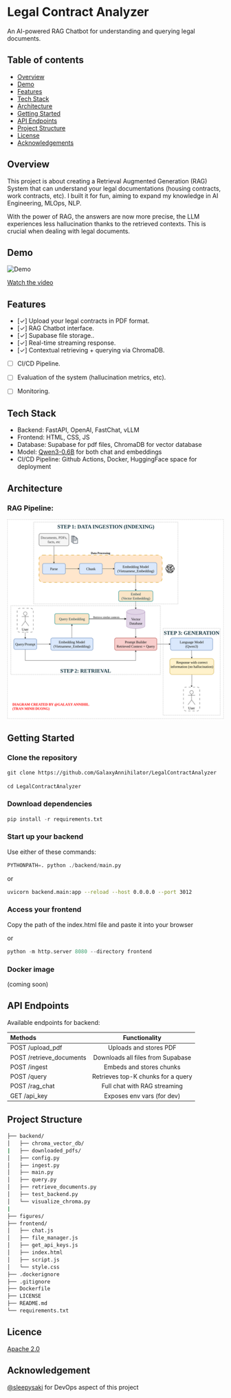 # Legal Contract Analyzer
An AI-powered RAG Chatbot for understanding and querying legal documents.

## Table of contents
- [Overview](#overview)
- [Demo](#demo)
- [Features](#features)
- [Tech Stack](#tech-stack)
- [Architecture](#architecture)
- [Getting Started](#getting-started)
- [API Endpoints](#api-endpoints)
- [Project Structure](#project-structure)
- [License](#license)
- [Acknowledgements](#acknowledgements)

## Overview

This project is about creating a Retrieval Augmented Generation (RAG) System that can understand your legal documentations (housing contracts, work contracts, etc). I built it for fun, aiming to expand my knowledge in AI Engineering, MLOps, NLP.

With the power of RAG, the answers are now more precise, the LLM experiences less hallucination thanks to the retrieved contexts. This is crucial when dealing with legal documents.

## Demo

![Demo](./figures/demo.gif)

[Watch the video](https://youtu.be/kvJwAMWmvj0)

## Features

- [&check;] Upload your legal contracts in PDF format.
- [&check;] RAG Chatbot interface.
- [&check;] Supabase file storage..
- [&check;] Real-time streaming response.
- [&check;] Contextual retrieving + querying via ChromaDB.
- [ ] CI/CD Pipeline.
- [ ] Evaluation of the system (hallucination metrics, etc).
- [ ] Monitoring.


## Tech Stack

- Backend: FastAPI, OpenAI, FastChat, vLLM
- Frontend: HTML, CSS, JS
- Database: Supabase for pdf files, ChromaDB for vector database
- Model: [Qwen3-0.6B](https://huggingface.co/Qwen/Qwen3-0.6B) for both chat and embeddings
- CI/CD Pipeline: Github Actions, Docker, HuggingFace space for deployment

## Architecture

### RAG Pipeline:

![](./figures/RAG_pipeline.svg)

## Getting Started

### Clone the repository

```shell
git clone https://github.com/GalaxyAnnihilator/LegalContractAnalyzer

cd LegalContractAnalyzer
```

### Download dependencies

```python
pip install -r requirements.txt
```

### Start up your backend
Use either of these commands:

```python
PYTHONPATH=. python ./backend/main.py
```

or 

```bash
uvicorn backend.main:app --reload --host 0.0.0.0 --port 3012
```

### Access your frontend

Copy the path of the index.html file and paste it into your browser

or

```python
python -m http.server 8080 --directory frontend
```

### Docker image

(coming soon)

## API Endpoints

Available endpoints for backend:

|Methods|Functionality|
|:------|:----------:|
|POST /upload_pdf| Uploads and stores PDF |
|POST /retrieve_documents | Downloads all files from Supabase|
|POST /ingest             | Embeds and stores chunks
|POST /query              | Retrieves top-K chunks for a query
|POST /rag_chat           | Full chat with RAG streaming
GET  /api_key            | Exposes env vars (for dev)

## Project Structure
```bash
├── backend/
│   ├── chroma_vector_db/
|   ├── downloaded_pdfs/
│   ├── config.py
│   ├── ingest.py
│   ├── main.py
│   ├── query.py
│   ├── retrieve_documents.py
│   ├── test_backend.py
│   └── visualize_chroma.py
|
├── figures/
├── frontend/
│   ├── chat.js
│   ├── file_manager.js
│   ├── get_api_keys.js
│   ├── index.html
│   ├── script.js
│   └── style.css
├── .dockerignore
├── .gitignore
├── Dockerfile
├── LICENSE
├── README.md
└── requirements.txt
```

## Licence

[Apache 2.0](./LICENSE)

## Acknowledgement

[@sleepysaki](https://github.com/sleepysaki) for DevOps aspect of this project
